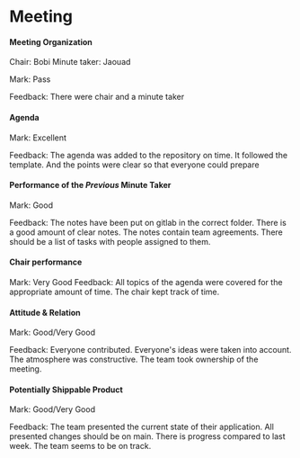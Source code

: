 # Meeting

#### Meeting Organization

Chair: Bobi
Minute taker: Jaouad

Mark: Pass

Feedback: There were chair and a minute taker


#### Agenda 

Mark: Excellent

Feedback: The agenda was added to the repository on time. It followed the template.
And the points were clear so that everyone could prepare


#### Performance of the *Previous* Minute Taker

Mark: Good

Feedback: The notes have been put on gitlab in the correct folder. There is a good amount of clear notes.
The notes contain team agreements. There should be a list of tasks with people assigned to them.


#### Chair performance

Mark: Very Good
Feedback: All topics of the agenda were covered for the appropriate amount of time. The chair kept track of time. 


#### Attitude & Relation

Mark: Good/Very Good

Feedback: Everyone contributed. Everyone's ideas were taken into account. The atmosphere was constructive.
The team took ownership of the meeting.



#### Potentially Shippable Product

Mark: Good/Very Good

Feedback: The team presented the current state of their application. All presented changes should be on main. 
There is progress compared to last week. 
The team seems to be on track. 



